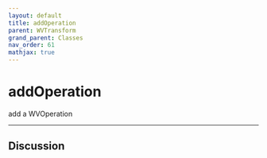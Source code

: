 ```yaml
---
layout: default
title: addOperation
parent: WVTransform
grand_parent: Classes
nav_order: 61
mathjax: true
---
```


#  addOperation

add a WVOperation


---

## Discussion

  
